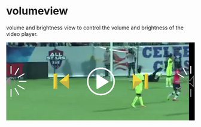 # volumeview
volume and brightness view to control the volume and brightness of the video player.


 ![alt text](https://github.com/ankit-dl/volumeview/blob/master/screenshots/volumeview.png)
